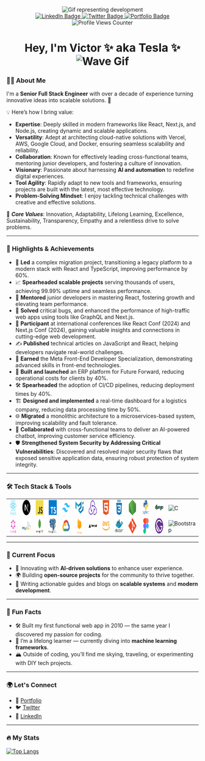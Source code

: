 <div id="header" align="center">
  <img src="https://media.giphy.com/media/dWesBcTLavkZuG35MI/giphy.gif" width="300" alt="Gif representing development">
  <div id="badges">
    <a href="https://www.linkedin.com/in/jvictor-artola/">
      <img src="https://img.shields.io/badge/LinkedIn-blue?style=for-the-badge&logo=linkedin&logoColor=white" alt="LinkedIn Badge"/>
    </a>
    <a href="https://x.com/victorakatesla">
      <img src="https://img.shields.io/badge/Twitter-black?style=for-the-badge&logo=twitter&logoColor=white" alt="Twitter Badge"/>
    </a>
    <a href="https://www.jvictor.dev">
      <img src="https://img.shields.io/badge/Portfolio-082f49?style=for-the-badge" alt="Portfolio Badge"/>
    </a>
  </div>
  <img src="https://komarev.com/ghpvc/?username=JViktoRArtola&style=flat-square&color=blue" alt="Profile Views Counter"/>
  <h1>
    Hey, I'm Victor <span style="font-size:30px;">✨ aka Tesla ✨</span>
    <img src="https://media.giphy.com/media/hvRJCLFzcasrR4ia7z/giphy.gif" width="30px" alt="Wave Gif"/>
  </h1>
</div>

### 👨‍💻 About Me

I'm a **Senior Full Stack Engineer** with over a decade of experience turning innovative ideas into scalable solutions.
🚀

💡 Here’s how I bring value:

- **Expertise**: Deeply skilled in modern frameworks like React, Next.js, and Node.js, creating dynamic and scalable applications.
- **Versatility**: Adept at architecting cloud-native solutions with Vercel, AWS, Google Cloud, and Docker, ensuring seamless scalability and reliability.
- **Collaboration**: Known for effectively leading cross-functional teams, mentoring junior developers, and fostering a culture of innovation.
- **Visionary**: Passionate about harnessing **AI and automation** to redefine digital experiences.
- **Tool Agility**: Rapidly adapt to new tools and frameworks, ensuring projects are built with the latest, most effective technology.
- **Problem-Solving Mindset**: I enjoy tackling technical challenges with creative and effective solutions.

🎯 **_Core Values_**: Innovation, Adaptability,
Lifelong Learning, Excellence, Sustainability, Transparency, Empathy and a relentless drive to solve problems.

---

### 🚀 Highlights & Achievements
- 🔧 **Led** a complex migration project, transitioning a legacy platform to a modern stack with React and TypeScript, improving performance by 60%.
- 📈 **Spearheaded scalable projects** serving thousands of users, achieving 99.99% uptime and seamless performance.
- 🌟 **Mentored** junior developers in mastering React, fostering growth and elevating team performance.
- 🧠 **Solved** critical bugs, and enhanced the performance of high-traffic web apps using tools like GraphQL and Next.js.
- 🎤 **Participant** at international conferences like React Conf (2024) and Next.js Conf (2024), gaining valuable insights and connections in cutting-edge web development.
- ✍️ **Published** technical articles on JavaScript and React, helping developers navigate real-world challenges.
- 📜 **Earned** the Meta Front-End Developer Specialization, demonstrating advanced skills in front-end technologies.
- 🔗 **Built and launched** an ERP platform for Future Forward, reducing operational costs for clients by 40%.
- 🛠 **Spearheaded** the adoption of CI/CD pipelines, reducing deployment times by 40%.
- 🏗️ **Designed and implemented** a real-time dashboard for a logistics company, reducing data processing time by 50%.
- 🌐 **Migrated** a monolithic architecture to a microservices-based system, improving scalability and fault tolerance.
- 🤝 **Collaborated** with cross-functional teams to deliver an AI-powered chatbot, improving customer service efficiency.
- 🛡️ **Strengthened System Security by Addressing Critical Vulnerabilities**: Discovered and resolved major security flaws that exposed sensitive application data, ensuring robust protection of system integrity.

---

### 🛠️ Tech Stack & Tools

<table align="center">
  <!-- Frontend Development -->
  <tr>
   <td><img src="https://github.com/devicons/devicon/blob/master/icons/react/react-original-wordmark.svg" title="React" alt="React" width="40" height="40"/></td>
   <td><img src="https://github.com/devicons/devicon/blob/master/icons/nextjs/nextjs-original.svg" title="Next.JS" alt="Next.JS" width="40" height="40"/></td>
   <td><img src="https://github.com/devicons/devicon/blob/master/icons/javascript/javascript-original.svg" title="JavaScript" alt="JavaScript" width="40" height="40"/></td>
   <td><img src="https://github.com/devicons/devicon/blob/master/icons/typescript/typescript-original.svg" title="TypeScript" alt="TypeScript" width="40" height="40"/></td>
   <td><img src="https://github.com/devicons/devicon/blob/master/icons/tailwindcss/tailwindcss-original.svg" title="TailwindCSS" alt="TailwindCSS" width="40" height="40"/></td>
   <td><img src="https://github.com/devicons/devicon/blob/master/icons/materialui/materialui-original.svg" title="Material UI" alt="Material UI" width="40" height="40"/></td>
   <td><img src="https://github.com/devicons/devicon/blob/master/icons/redux/redux-original.svg" title="Redux" alt="Redux" width="40" height="40"/></td>
   <td><img src="https://github.com/devicons/devicon/blob/master/icons/html5/html5-original.svg" title="HTML5" alt="HTML5" width="40" height="40"/></td>
   <td><img src="https://github.com/devicons/devicon/blob/master/icons/css3/css3-plain-wordmark.svg" title="CSS3" alt="CSS3" width="40" height="40"/></td>

  <!-- Backend Development -->
   <td><img alt="Node.js" height="40" src="https://github.com/devicons/devicon/blob/master/icons/nodejs/nodejs-original.svg" title="Node.js" width="40"/></td>
   <td><img src="https://github.com/devicons/devicon/blob/master/icons/python/python-original-wordmark.svg" title="Python" alt="Python" width="40" height="40"/></td>
   <td><img src="https://github.com/devicons/devicon/blob/master/icons/django/django-plain-wordmark.svg" title="Django" alt="Django" width="40" height="40"/></td>
   <td><img src="https://cdn.jsdelivr.net/gh/devicons/devicon@latest/icons/c/c-original.svg" title="C" alt="C" width="40" height="40"/></td>
  </tr>
   
   <td> <img src="https://github.com/devicons/devicon/blob/master/icons/graphql/graphql-plain-wordmark.svg" title="GraphQL" alt="GraphQL" width="40" height="40"/></td>

  <!-- Database Management -->
   <td> <img src="https://github.com/devicons/devicon/blob/master/icons/mysql/mysql-original-wordmark.svg" title="MySQL" alt="MySQL" width="40" height="40"/></td>
   <td> <img src="https://github.com/devicons/devicon/blob/master/icons/mongodb/mongodb-original-wordmark.svg" title="MongoDB" alt="MongoDB" width="40" height="40"/></td>
   <td><img src="https://github.com/devicons/devicon/blob/master/icons/postgresql/postgresql-original-wordmark.svg" title="PostgreSQL" alt="PostgreSQL" width="40" height="40"/></td>

  <!-- Cloud & DevOps -->
   <td> <img src="https://github.com/devicons/devicon/blob/master/icons/googlecloud/googlecloud-original.svg" title="Google Cloud" alt="Google Cloud" width="40" height="40"/></td>
   <td><img src="https://github.com/devicons/devicon/blob/master/icons/firebase/firebase-plain-wordmark.svg" title="Firebase" alt="Firebase" width="40" height="40"/></td>
   <td> <img src="https://github.com/devicons/devicon/blob/master/icons/vercel/vercel-original-wordmark.svg" title="Vercel" alt="Vercel" width="40" height="40"/></td>
   <td><img src="https://github.com/devicons/devicon/blob/master/icons/amazonwebservices/amazonwebservices-plain-wordmark.svg" title="AWS" alt="AWS" width="40" height="40"/></td>
   <td> <img src="https://github.com/devicons/devicon/blob/master/icons/docker/docker-original-wordmark.svg" title="Docker" alt="Docker" width="40" height="40"/></td>

  <!-- Version Control & Collaboration -->
   <td> <img src="https://github.com/devicons/devicon/blob/master/icons/git/git-original.svg" title="Git" alt="Git" width="40" height="40"/></td>
   <td> <img src="https://github.com/devicons/devicon/blob/master/icons/figma/figma-original.svg" title="Figma" alt="Figma" width="40" height="40"/></td>

  <!-- Other Tools -->
   <td><img src="https://github.com/devicons/devicon/blob/master/icons/gatsby/gatsby-original.svg" title="Gatsby" alt="Gatsby" width="40" height="40"/></td>
   <td><img src="https://cdn.jsdelivr.net/gh/devicons/devicon@latest/icons/bootstrap/bootstrap-original.svg" title="Bootstrap" alt="Bootstrap" width="40" height="40" /></td>
 </tr>
</table>


---

### 🔭 Current Focus

- 🚀 Innovating with **AI-driven solutions** to enhance user experience.
- 🌍 Building **open-source projects** for the community to thrive together.
- 📝 Writing actionable guides and blogs on **scalable systems** and **modern development**.

---

### 🌟 Fun Facts

- 🛠️ Built my first functional web app in 2010 — the same year I discovered my passion for coding.
- 🌱 I’m a lifelong learner — currently diving into **machine learning frameworks**.
- 🏔️ Outside of coding, you’ll find me skying, traveling, or experimenting with DIY tech projects.

---

### 🌍 Let's Connect

- 💼 [Portfolio](https://www.jvictor.dev)
- 🐦 [Twitter](https://x.com/victorakatesla)
- 🔗 [LinkedIn](https://www.linkedin.com/in/jvictor-artola/)  

---

### 🔥 My Stats

[![Top Langs](https://github-readme-stats-tesla.vercel.app/api/top-langs/?username=JViktoRArtola&layout=compact)](https://github.com/JViktoRArtola/github-readme-stats)
